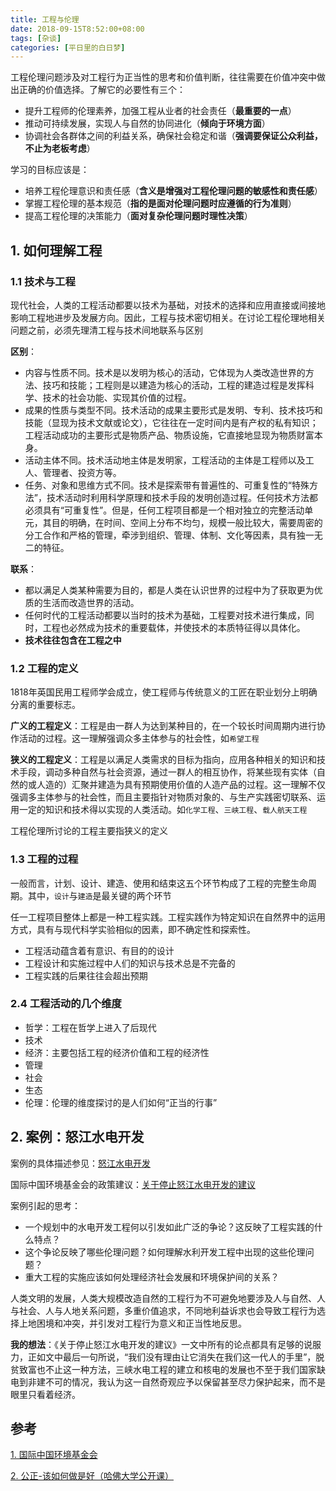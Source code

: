 ```yaml
---
title: 工程与伦理
date: 2018-09-15T8:52:00+08:00
tags: [杂谈]
categories: [平日里的白日梦]
---
```


工程伦理问题涉及对工程行为正当性的思考和价值判断，往往需要在价值冲突中做出正确的价值选择。了解它的必要性有三个：

- 提升工程师的伦理素养，加强工程从业者的社会责任（**最重要的一点**）
- 推动可持续发展，实现人与自然的协同进化（**倾向于环境方面**）
- 协调社会各群体之间的利益关系，确保社会稳定和谐（**强调要保证公众利益，不止为老板考虑**）

学习的目标应该是：

- 培养工程伦理意识和责任感（**含义是增强对工程伦理问题的敏感性和责任感**）
- 掌握工程伦理的基本规范（**指的是面对伦理问题时应遵循的行为准则**）
- 提高工程伦理的决策能力（**面对复杂伦理问题时理性决策**）

## 1. 如何理解工程

### 1.1 技术与工程

现代社会，人类的工程活动都要以技术为基础，对技术的选择和应用直接或间接地影响工程地进步及发展方向。因此，工程与技术密切相关。在讨论工程伦理地相关问题之前，必须先理清工程与技术间地联系与区别

**区别**：

- 内容与性质不同。技术是以发明为核心的活动，它体现为人类改造世界的方法、技巧和技能；工程则是以建造为核心的活动，工程的建造过程是发挥科学、技术的社会功能、实现其价值的过程。
- 成果的性质与类型不同。技术活动的成果主要形式是发明、专利、技术技巧和技能（显现为技术文献或论文），它往往在一定时间内是有产权的私有知识；工程活动成功的主要形式是物质产品、物质设施，它直接地显现为物质财富本身。
- 活动主体不同。技术活动地主体是发明家，工程活动的主体是工程师以及工人、管理者、投资方等。
- 任务、对象和思维方式不同。技术是探索带有普遍性的、可重复性的“特殊方法”，技术活动时利用科学原理和技术手段的发明创造过程。任何技术方法都必须具有“可重复性”。但是，任何工程项目都是一个相对独立的完整活动单元，其目的明确，在时间、空间上分布不均匀，规模一般比较大，需要周密的分工合作和严格的管理，牵涉到组织、管理、体制、文化等因素，具有独一无二的特征。

**联系**：

- 都以满足人类某种需要为目的，都是人类在认识世界的过程中为了获取更为优质的生活而改造世界的活动。
- 任何时代的工程活动都要以当时的技术为基础，工程要对技术进行集成，同时，工程也必然成为技术的重要载体，并使技术的本质特征得以具体化。
- **技术往往包含在工程之中**

### 1.2 工程的定义

1818年英国民用工程师学会成立，使工程师与传统意义的工匠在职业划分上明确分离的重要标志。

**广义的工程定义**：工程是由一群人为达到某种目的，在一个较长时间周期内进行协作活动的过程。这一理解强调众多主体参与的社会性，如`希望工程`

**狭义的工程定义**：工程是以满足人类需求的目标为指向，应用各种相关的知识和技术手段，调动多种自然与社会资源，通过一群人的相互协作，将某些现有实体（自然的或人造的）汇聚并建造为具有预期使用价值的人造产品的过程。这一理解不仅强调多主体参与的社会性，而且主要指针对物质对象的、与生产实践密切联系、运用一定的知识和技术得以实现的人类活动。如`化学工程`、`三峡工程`、`载人航天工程`

工程伦理所讨论的工程主要指狭义的定义

### 1.3 工程的过程

一般而言，计划、设计、建造、使用和结束这五个环节构成了工程的完整生命周期。其中，`设计`与`建造`是最关键的两个环节

任一工程项目整体上都是一种工程实践。工程实践作为特定知识在自然界中的运用方式，具有与现代科学实验相似的因素，即不确定性和探索性。

- 工程活动蕴含着有意识、有目的的设计
- 工程设计和实施过程中人们的知识与技术总是不完备的
- 工程实践的后果往往会超出预期

### 2.4 工程活动的几个维度

- 哲学：工程在哲学上进入了后现代
- 技术
- 经济：主要包括工程的经济价值和工程的经济性
- 管理
- 社会
- 生态
- 伦理：伦理的维度探讨的是人们如何“正当的行事”

## 2. 案例：怒江水电开发

案例的具体描述参见：[怒江水电开发](http://bbs.tianya.cn/post-worldlook-673559-1.shtml)

国际中国环境基金会的政策建议：[关于停止怒江水电开发的建议](http://www.ifce.org/resources/file/IFCE_Policy_Book.pdf)

案例引起的思考：

- 一个规划中的水电开发工程何以引发如此广泛的争论？这反映了工程实践的什么特点？
- 这个争论反映了哪些伦理问题？如何理解水利开发工程中出现的这些伦理问题？
- 重大工程的实施应该如何处理经济社会发展和环境保护间的关系？

人类文明的发展，人类大规模改造自然的工程行为不可避免地要涉及人与自然、人与社会、人与人地关系问题，多重价值追求，不同地利益诉求也会导致工程行为选择上地困境和冲突，并引发对工程行为意义和正当性地反思。

**我的想法**：《关于停止怒江水电开发的建议》一文中所有的论点都具有足够的说服力，正如文中最后一句所说，“我们没有理由让它消失在我们这一代人的手里”，脱贫致富也不止这一种方法，三峡水电工程的建立和核电的发展也不至于我们国家缺电到非建不可的情况，我认为这一自然奇观应予以保留甚至尽力保护起来，而不是眼里只看着经济。

## 参考

[1. 国际中国环境基金会](http://www.ifce.org/zh_cn/index)

[2. 公正-该如何做是好（哈佛大学公开课）](http://open.163.com/special/justice/)


